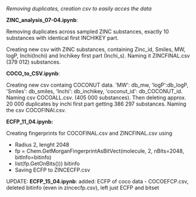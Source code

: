 
*Removing duplicates, creation csv to easily acces the data*

**ZINC_analysis_07-04.ipynb**:

Removing duplicates across sampled ZINC substances, exactly 10 substances with identical first INCHIKEY part. 

Creating new csv with ZINC substances, containing Zinc_id, Smiles, MW, logP, Inchi(Inchi) and Inchikey first part (Inchi_s). Naming it ZINCFINAL.csv (379 012) substances.

**COCO_to_CSV.ipynb**: 

Creating new csv containg COCONUT data. 'MW': db_mw, 'logP':db_logP, 'Smiles': db_smiles, 'Inchi': db_inchikey, 'coconut_id': db_COCONUT_id. Naming csv COCOALL.csv. (405 000 substances). Then deleting approx. 20 000 duplicates by inchi first part getting 386 297 substances. Naming the csv COCOFINAl.csv.

 **ECFP_11_04.ipynb:**
 
 Creating fingerprints for COCOFINAL.csv and ZINCFINAL.csv using 
-   Radius 2, lenght 2048
-   fp = Chem.GetMorganFingerprintAsBitVect(molecule, 2, nBits=2048, bitInfo=bitinfo)
-   list(fp.GetOnBits())) bitinfo
-   Saving ECFP to ZINCECFP.csv

UPDATE: **ECFP_15_04.ipynb**: added: ECFP of coco data - COCOEFCP.csv, deleted bitinfo (even in zincecfp.csv),  left just ECFP and bitset 
